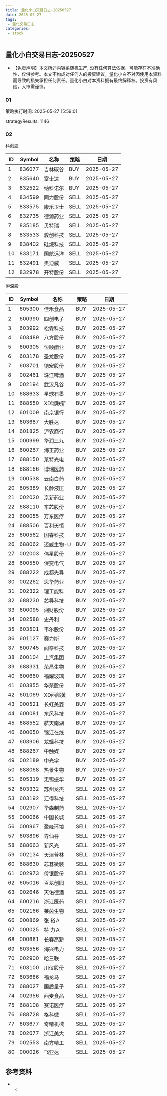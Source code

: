 ```yaml
---
title: 量化小白交易日志-20250527
date: 2025-05-27
tags:
 - 量化交易日志
categories: 
 - stock
---
```


## 量化小白交易日志-20250527

- 【免责声明】本文所述内容系随机生产, 没有任何算法依据，可能存在不准确性，仅供参考。本文不构成对任何人的投资建议，量化小白不对因使用本资料而导致的损失承担任何责任。量化小白对本资料拥有最终解释权。投资有风险，入市需谨慎。

### 01

策略执行时间: 2025-05-27 15:59:01

strategyResults: 1146

### 02

科创股

|ID|Symbol|名称|策略|日期|
| ---- | ---- | ---- | ---- | ---- |
|1|836077|吉林碳谷|BUY|2025-05-27|
|2|835640|富士达|BUY|2025-05-27|
|3|832522|纳科诺尔|BUY|2025-05-27|
|4|834599|同力股份|SELL|2025-05-27|
|5|833575|康乐卫士|SELL|2025-05-27|
|6|832735|德源药业|SELL|2025-05-27|
|7|835185|贝特瑞|SELL|2025-05-27|
|8|833533|骏创科技|SELL|2025-05-27|
|9|838402|硅烷科技|SELL|2025-05-27|
|10|833171|国航远洋|SELL|2025-05-27|
|11|832491|奥迪威|SELL|2025-05-27|
|12|832978|开特股份|SELL|2025-05-27|

沪深股

|ID|Symbol|名称|策略|日期|
| ---- | ---- | ---- | ---- | ---- |
|1|605300|佳禾食品|BUY|2025-05-27|
|2|600990|四创电子|BUY|2025-05-27|
|3|603992|松霖科技|BUY|2025-05-27|
|4|603489|八方股份|BUY|2025-05-27|
|5|600305|恒顺醋业|BUY|2025-05-27|
|6|603178|圣龙股份|BUY|2025-05-27|
|7|603701|德宏股份|BUY|2025-05-27|
|8|002461|珠江啤酒|BUY|2025-05-27|
|9|002194|武汉凡谷|BUY|2025-05-27|
|10|688633|星球石墨|BUY|2025-05-27|
|11|688550|XD瑞联新|BUY|2025-05-27|
|12|601009|南京银行|BUY|2025-05-27|
|13|603687|大胜达|BUY|2025-05-27|
|14|601825|沪农商行|BUY|2025-05-27|
|15|000999|华润三九|BUY|2025-05-27|
|16|600267|海正药业|BUY|2025-05-27|
|17|688150|莱特光电|BUY|2025-05-27|
|18|688166|博瑞医药|BUY|2025-05-27|
|19|000538|云南白药|BUY|2025-05-27|
|20|605389|长龄液压|BUY|2025-05-27|
|21|002020|京新药业|BUY|2025-05-27|
|22|688110|东芯股份|BUY|2025-05-27|
|23|600055|万东医疗|BUY|2025-05-27|
|24|688506|百利天恒|BUY|2025-05-27|
|25|600562|国睿科技|BUY|2025-05-27|
|26|688062|迈威生物-U|BUY|2025-05-27|
|27|002003|伟星股份|BUY|2025-05-27|
|28|600550|保变电气|BUY|2025-05-27|
|29|688222|成都先导|BUY|2025-05-27|
|30|002262|恩华药业|BUY|2025-05-27|
|31|002322|理工能科|BUY|2025-05-27|
|32|688230|芯导科技|BUY|2025-05-27|
|33|600095|湘财股份|BUY|2025-05-27|
|34|002588|史丹利|BUY|2025-05-27|
|35|603501|韦尔股份|BUY|2025-05-27|
|36|601127|赛力斯|BUY|2025-05-27|
|37|600745|闻泰科技|BUY|2025-05-27|
|38|600104|上汽集团|BUY|2025-05-27|
|39|688331|荣昌生物|BUY|2025-05-27|
|40|600660|福耀玻璃|BUY|2025-05-27|
|41|603855|华荣股份|BUY|2025-05-27|
|42|601069|XD西部黄|BUY|2025-05-27|
|43|000521|长虹美菱|BUY|2025-05-27|
|44|600081|东风科技|BUY|2025-05-27|
|45|688552|航天南湖|BUY|2025-05-27|
|46|600650|锦江在线|BUY|2025-05-27|
|47|603906|龙蟠科技|BUY|2025-05-27|
|48|688267|中触媒|BUY|2025-05-27|
|49|002189|中光学|BUY|2025-05-27|
|50|688068|热景生物|BUY|2025-05-27|
|51|605319|无锡振华|BUY|2025-05-27|
|52|603332|苏州龙杰|SELL|2025-05-27|
|53|603192|汇得科技|SELL|2025-05-27|
|54|002907|华森制药|SELL|2025-05-27|
|55|000066|中国长城|SELL|2025-05-27|
|56|000967|盈峰环境|SELL|2025-05-27|
|57|603896|寿仙谷|SELL|2025-05-27|
|58|688663|新风光|SELL|2025-05-27|
|59|002134|天津普林|SELL|2025-05-27|
|60|688630|芯碁微装|SELL|2025-05-27|
|61|002973|侨银股份|SELL|2025-05-27|
|62|605016|百龙创园|SELL|2025-05-27|
|63|002646|天佑德酒|SELL|2025-05-27|
|64|600216|浙江医药|SELL|2025-05-27|
|65|002166|莱茵生物|SELL|2025-05-27|
|66|000869|张  裕Ａ|SELL|2025-05-27|
|67|000025|特  力Ａ|SELL|2025-05-27|
|68|000661|长春高新|SELL|2025-05-27|
|69|603556|海兴电力|SELL|2025-05-27|
|70|002900|哈三联|SELL|2025-05-27|
|71|603100|川仪股份|SELL|2025-05-27|
|72|603686|福龙马|SELL|2025-05-27|
|73|688027|国盾量子|SELL|2025-05-27|
|74|002956|西麦食品|SELL|2025-05-27|
|75|688108|赛诺医疗|SELL|2025-05-27|
|76|688728|格科微|SELL|2025-05-27|
|77|603677|奇精机械|SELL|2025-05-27|
|78|002677|浙江美大|SELL|2025-05-27|
|79|002553|南方精工|SELL|2025-05-27|
|80|000026|飞亚达|SELL|2025-05-27|

## 参考资料

- -